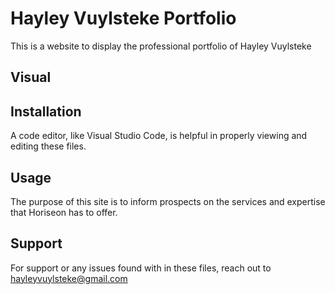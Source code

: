 # Hayley Vuylsteke Portfolio

This is a website to display the professional portfolio of Hayley Vuylsteke

## Visual


## Installation
A code editor, like Visual Studio Code, is helpful in properly viewing and editing these files. 

## Usage
The purpose of this site is to inform prospects on the services and expertise that Horiseon has to offer. 

## Support
For support or any issues found with in these files, reach out to hayleyvuylsteke@gmail.com
